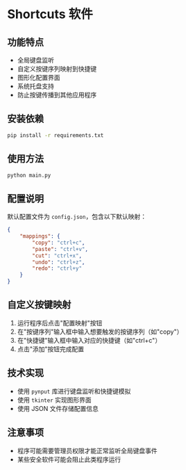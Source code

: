 # Shortcuts 软件


## 功能特点

- 全局键盘监听
- 自定义按键序列映射到快捷键
- 图形化配置界面
- 系统托盘支持
- 防止按键传播到其他应用程序

## 安装依赖

```bash
pip install -r requirements.txt
```

## 使用方法

```bash
python main.py
```

## 配置说明

默认配置文件为 `config.json`，包含以下默认映射：

```json
{
    "mappings": {
        "copy": "ctrl+c",
        "paste": "ctrl+v",
        "cut": "ctrl+x",
        "undo": "ctrl+z",
        "redo": "ctrl+y"
    }
}
```

## 自定义按键映射

1. 运行程序后点击"配置映射"按钮
2. 在"按键序列"输入框中输入想要触发的按键序列（如"copy"）
3. 在"快捷键"输入框中输入对应的快捷键（如"ctrl+c"）
4. 点击"添加"按钮完成配置

## 技术实现

- 使用 `pynput` 库进行键盘监听和快捷键模拟
- 使用 `tkinter` 实现图形界面
- 使用 JSON 文件存储配置信息

## 注意事项

- 程序可能需要管理员权限才能正常监听全局键盘事件
- 某些安全软件可能会阻止此类程序运行
